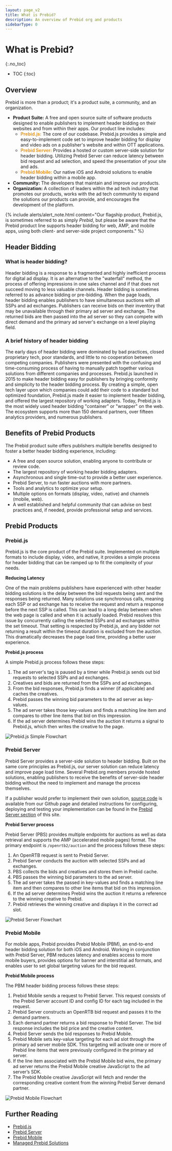 ```yaml
---
layout: page_v2
title: What is Prebid?
description: An overview of Prebid org and products
sidebarType: 0
---
```

# What is Prebid?
{:.no_toc}

* TOC
{:toc}

## Overview

Prebid is more than a product; it's a product suite, a community, and an organization.

- **Product Suite:** A free and open source suite of software products designed to enable publishers to implement header bidding on their websites and from within their apps. Our product line includes:  
   - <span style="color:#EA9622">**Prebid.js:**</span> The core of our codebase. Prebid.js provides a simple and easy-to-implement code set to improve header bidding for display and video ads on a publisher's website and within OTT applications.  
   - <span style="color:#EA9622">**Prebid Server:**</span> Provides a hosted or custom server-side solution for header bidding. Utilizing Prebid Server can reduce latency between bid request and ad selection, and speed the presentation of your site and ads.  
   - <span style="color:#EA9622">**Prebid Mobile:**</span> Our native iOS and Android solutions to enable header bidding within a mobile app.
- **Community:** The developers that maintain and improve our products.  
- **Organization:**  A collection of leaders within the ad tech industry that promotes our products, works with the ad tech community to expand the solutions our products can provide, and encourages the development of the platform.  

{% include alerts/alert_note.html content="Our flagship product, Prebid.js, is sometimes referred to as simply *Prebid*, but please be aware that the Prebid product line supports header bidding for web, AMP, and mobile apps, using both client- and server-side project components." %}

## Header Bidding

### What is header bidding?

Header bidding is a response to a fragmented and highly inefficient process for digital ad display. It is an alternative to the "waterfall" method, the process of offering impressions in one sales channel and if that does not succeed moving to less valuable channels. Header bidding is sometimes referred to as advance bidding or pre-bidding.
When the page loads, header bidding enables publishers to have simultaneous auctions with all SSPs and ad exchanges. Publishers can receive bids on their inventory that may be unavailable through their primary ad server and exchange.
The returned bids are then passed into the ad server so they can compete with direct demand and the primary ad server's exchange on a level playing field.

### A brief history of header bidding

The early days of header bidding were dominated by bad practices, closed proprietary tech, poor standards, and little to no cooperation between competing companies. Publishers were presented with the confusing and time-consuming process of having to manually patch together various solutions from different companies and processes.
Prebid.js launched in 2015 to make header bidding easy for publishers by bringing conformity and simplicity to the header bidding process. By creating a simple, open tech layer upon which companies could add their code to a standard but optimized foundation, Prebid.js made it easier to implement header bidding, and offered the largest repository of working adapters.
Today, Prebid.js is the most widely used header bidding "container" or "wrapper" on the web. The ecosystem supports more than 150 demand partners, over fifteen analytics providers, and numerous publishers.

## Benefits of Prebid Products

The Prebid product suite offers publishers multiple benefits designed to foster a better header bidding experience, including:  

- A free and open source solution, enabling anyone to contribute or review code.  
- The largest repository of working header bidding adapters.  
- Asynchronous and single time-out to provide a better user experience.  
- Prebid Server, to run faster auctions with more partners.  
- Tools and analytics to optimize your setup.  
- Multiple options on formats (display, video, native) and channels (mobile, web).  
- A well established and helpful community that can advise on best practices and, if needed, provide professional setup and services.  

## Prebid Products

### Prebid.js

Prebid.js is the core product of the Prebid suite. Implemented on multiple formats to include display, video, and native, it provides a simple process for header bidding that can be ramped up to fit the complexity of your needs.

**Reducing Latency**

One of the main problems publishers have experienced with other header bidding solutions is the delay between the bid requests being sent and the responses being returned. Many solutions use synchronous calls, meaning each SSP or ad exchange has to receive the request and return a response before the next SSP is called. This can lead to a long delay between when the web page is called and when it is actually loaded.
Prebid resolves this issue by concurrently calling the selected SSPs and ad exchanges within the set timeout. That setting is respected by Prebid.js, and any bidder not returning a result within the timeout duration is excluded from the auction. This dramatically decreases the page load time, providing a better user experience.

**Prebid.js process**

A simple Prebid.js process follows these steps:  
1. The ad server's tag is paused by a timer while Prebid.js sends out bid requests to selected SSPs and ad exchanges.
2. Creatives and bids are returned from the SSPs and ad exchanges.
3. From the bid responses, Prebid.js finds a winner (if applicable) and caches the creatives.
4. Prebid passes the winning bid parameters to the ad server as key-values.
5. The ad server takes those key-values and finds a matching line item and compares to other line items that bid on this impression.
6. If the ad server determines Prebid wins the auction it returns a signal to Prebid.js, which then writes the creative to the page.   

![Prebid.js Simple Flowchart](/assets/images/flowcharts/pb-js-simple.png)

### Prebid Server

Prebid Server provides a server-side solution to header bidding. Built on the same core principles as Prebid.js, our server solution can reduce latency and improve page load time.
Several Prebid.org members provide hosted solutions, enabling publishers to receive the benefits of server-side header bidding without the need to implement and manage the process themselves.

If a publisher would prefer to implement their own solution, [source code](https://github.com/prebid/prebid-server) is available from our Github page and detailed instructions for configuring, deploying and testing your implementation can be found in the [Prebid Server section](/prebid-server/overview/prebid-server-overview.html) of this site.  

**Prebid Server process**

Prebid Server (PBS) provides multiple endpoints for auctions as well as data retrieval and supports the AMP (accelerated mobile pages) format. The primary endpoint is `/openrtb2/auction` and the process follows these steps:

1. An OpenRTB request is sent to Prebid Server.
2. Prebid Server conducts the auction with selected SSPs and ad exchanges.
3. PBS collects the bids and creatives and stores them in Prebid cache.
4. PBS passes the winning bid parameters to the ad server.
5. The ad server takes the passed in key-values and finds a matching line item and then compares to  other line items that bid on this impression.
6. If the ad server determines Prebid wins the auction it returns a reference to the winning creative to Prebid.
7. Prebid retrieves the winning creative and displays it in the correct ad slot.

![Prebid Server Flowchart](/assets/images/flowcharts/pb-server-display.png)

### Prebid Mobile

For mobile apps, Prebid provides Prebid Mobile (PBM), an end-to-end header bidding solution for both iOS and Android. Working in conjunction with Prebid Server, PBM reduces latency and enables access to more mobile buyers, provides options for banner and interstitial ad formats, and enables user to set global targeting values for the bid request.

**Prebid Mobile process**

The PBM header bidding process follows these steps:

1. Prebid Mobile sends a request to Prebid Server. This request consists of the Prebid Server account ID and config ID for each tag included in the request.
2. Prebid Server constructs an OpenRTB bid request and passes it to the demand partners.
3. Each demand partner returns a bid response to Prebid Server. The bid response includes the bid price and the creative content.
4. Prebid Server sends the bid responses to Prebid Mobile.
5. Prebid Mobile sets key-value targeting for each ad slot through the primary ad server mobile SDK. This targeting will activate one or more of Prebid line items that were previously configured in the primary ad server.
6. If the line item associated with the Prebid Mobile bid wins, the primary ad server returns the Prebid Mobile creative JavaScript to the ad server’s SDK.
7. The Prebid Mobile creative JavaScript will fetch and render the corresponding creative content from the winning Prebid Server demand partner.

![Prebid Mobile Flowchart](/assets/images/flowcharts/pb-mobile.png)

## Further Reading
+ [Prebid.js]({{site.baseurl}}/prebid/prebidjs.html)
+ [Prebid Server]({{site.baseurl}}/dev-docs/get-started-with-prebid-server.html)
+ [Prebid Mobile]({{site.baseurl}}/prebid-mobile/prebid-mobile.html)
+ [Managed Prebid Solutions](/prebid/managed.html)
